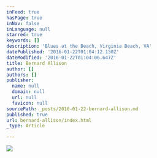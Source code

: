 ```yaml
---
inFeed: true
hasPage: true
inNav: false
inLanguage: null
starred: true
keywords: []
description: 'Blues at the Beach, Virginia Beach, VA'
datePublished: '2016-01-22T01:04:12.130Z'
dateModified: '2016-01-22T01:04:06.647Z'
title: Bernard Allison
author: []
authors: []
publisher:
  name: null
  domain: null
  url: null
  favicon: null
sourcePath: _posts/2016-01-22-bernard-allison.md
published: true
url: bernard-allison/index.html
_type: Article

---
```

![](https://the-grid-user-content.s3-us-west-2.amazonaws.com/df00e5f1-fbb7-429e-a986-a423b823786f.jpg)